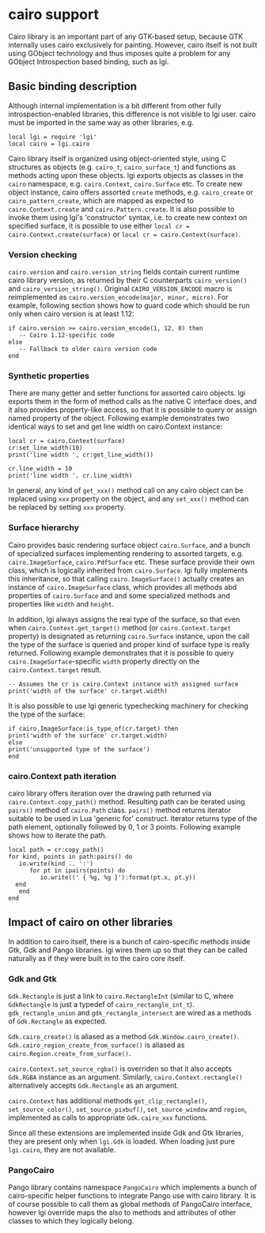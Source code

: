 # cairo support

Cairo library is an important part of any GTK-based setup, because GTK
internally uses cairo exclusively for painting.  However, cairo itself
is not built using GObject technology and thus imposes quite a problem
for any GObject Introspection based binding, such as lgi.

## Basic binding description

Although internal implementation is a bit different from other fully
introspection-enabled libraries, this difference is not visible to lgi
user.  cairo must be imported in the same way as other libraries, e.g.

    local lgi = require 'lgi'
    local cairo = lgi.cairo

Cairo library itself is organized using object-oriented style, using C
structures as objects (e.g. `cairo_t`, `cairo_surface_t`) and
functions as methods acting upon these objects.  lgi exports objects
as classes in the `cairo` namespace, e.g. `cairo.Context`,
`cairo.Surface` etc.  To create new object instance, cairo offers
assorted `create` methods, e.g. `cairo_create` or
`cairo_pattern_create`, which are mapped as expected to
`cairo.Context.create` and `cairo.Pattern.create`.  It is also
possible to invoke them using lgi's 'constructor' syntax, i.e. to
create new context on specified surface, it is possible to use either
`local cr = cairo.Context.create(surface)` or `local cr =
cairo.Context(surface)`.

### Version checking

`cairo.version` and `cairo.version_string` fields contain current
runtime cairo library version, as returned by their C counterparts
`cairo_version()` and `cairo_version_string()`.  Original
`CAIRO_VERSION_ENCODE` macro is reimplemented as
`cairo.version_encode(major, minor, micro)`.  For example, following
section shows how to guard code which should be run only when cairo
version is at least 1.12:

    if cairo.version >= cairo.version_encode(1, 12, 0) then
       -- Cairo 1.12-specific code
    else
       -- Fallback to older cairo version code
    end

### Synthetic properties

There are many getter and setter functions for assorted cairo objects.
lgi exports them in the form of method calls as the native C interface
does, and it also provides property-like access, so that it is
possible to query or assign named property of the object.  Following
example demonstrates two identical ways to set and get line width on
cairo.Context instance:

    local cr = cairo.Context(surface)
    cr:set_line_width(10)
    print('line width ', cr:get_line_width())

    cr.line_width = 10
    print('line width ', cr.line_width)

In general, any kind of `get_xxx()` method call on any cairo object
can be replaced using `xxx` property on the object, and any
`set_xxx()` method can be replaced by setting `xxx` property.

### Surface hierarchy

Cairo provides basic rendering surface object `cairo.Surface`, and a
bunch of specialized surfaces implementing rendering to assorted
targets, e.g. `cairo.ImageSurface`, `cairo.PdfSurface` etc.  These
surface provide their own class, which is logically inherited from
`cairo.Surface`.  lgi fully implements this inheritance, so that
calling `cairo.ImageSurface()` actually creates an instance of
`cairo.ImageSurface` class, which provides all methods abd properties
of `cairo.Surface` and and some specialized methods and properties
like `width` and `height`.

In addition, lgi always assigns the real type of the surface, so that
even when `cairo.Context.get_target()` method (or
`cairo.Context.target` property) is designated as returning
`cairo.Surface` instance, upon the call the type of the surface is
queried and proper kind of surface type is really returned.  Following
example demonstrates that it is possible to query
`cairo.ImageSurface`-specific `width` property directly on the
`cairo.Context.target` result.

    -- Assumes the cr is cairo.Context instance with assigned surface
    print('width of the surface' cr.target.width)

It is also possible to use lgi generic typechecking machinery for
checking the type of the surface:

    if cairo.ImageSurface:is_type_of(cr.target) then
	print('width of the surface' cr.target.width)
    else
	print('unsupported type of the surface')
    end

### cairo.Context path iteration

cairo library offers iteration over the drawing path returned via
`cairo.Context.copy_path()` method.  Resulting path can be iterated
using `pairs()` method of `cairo.Path` class.  `pairs()` method
returns iterator suitable to be used in Lua 'generic for' construct.
Iterator returns type of the path element, optionally followed by 0, 1
or 3 points.  Following example shows how to iterate the path.

    local path = cr:copy_path()
    for kind, points in path:pairs() do
       io.write(kind .. ':')
          for pt in ipairs(points) do
             io.write((' { %g, %g }'):format(pt.x, pt.y))
	  end
       end
    end

## Impact of cairo on other libraries

In addition to cairo itself, there is a bunch of cairo-specific
methods inside Gtk, Gdk and Pango libraries.  lgi wires them up so
that they can be called naturally as if they were built in to the
cairo core itself.

### Gdk and Gtk

`Gdk.Rectangle` is just a link to `cairo.RectangleInt` (similar to C,
where `GdkRectangle` is just a typedef of `cairo_rectangle_int_t`).
`gdk_rectangle_union` and `gdk_rectangle_intersect` are wired as a
methods of `Gdk.Rectangle` as expected.

`Gdk.cairo_create()` is aliased as a method
`Gdk.Window.cairo_create()`.  `Gdk.cairo_region_create_from_surface()`
is aliased as `cairo.Region.create_from_surface()`.

`cairo.Context.set_source_rgba()` is overriden so that it also accepts
`Gdk.RGBA` instance as an argument.  Similarly,
`cairo.Context.rectangle()` alternatively accepts `Gdk.Rectangle` as
an argument.

`cairo.Context` has additional methods `get_clip_rectangle()`,
`set_source_color()`, `set_source_pixbuf()`, `set_source_window` and
`region`, implemented as calls to appropriate `Gdk.cairo_xxx`
functions.

Since all these extensions are implemented inside Gdk and Gtk
libraries, they are present only when `lgi.Gdk` is loaded.  When
loading just pure `lgi.cairo`, they are not available.

### PangoCairo

Pango library contains namespace `PangoCairo` which implements a bunch
of cairo-specific helper functions to integrate Pango use with cairo
library.  It is of course possible to call them as global methods of
PangoCairo interface, however lgi override maps the also to methods
and attributes of other classes to which they logically belong.
